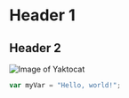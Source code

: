 # Header 1
## Header 2
![Image of Yaktocat](https://octodex.github.com/images/yaktocat.png)

``` javascript
var myVar = "Hello, world!";
```
